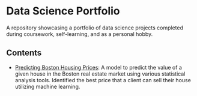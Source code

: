 # Data Science Portfolio

A repository showcasing a portfolio of data science projects completed during coursework, self-learning, and as a personal hobby.

## Contents

  - [Predicting Boston Housing Prices](#predicting-boston-housing-prices): A model to predict the value of a given house in the Boston real estate market using various statistical analysis tools. Identified the best price that a client can sell their house utilizing machine learning.

